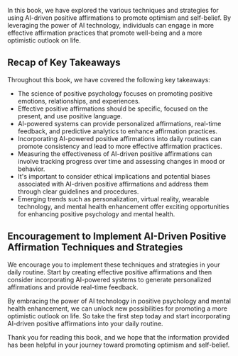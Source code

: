 
In this book, we have explored the various techniques and strategies for using AI-driven positive affirmations to promote optimism and self-belief. By leveraging the power of AI technology, individuals can engage in more effective affirmation practices that promote well-being and a more optimistic outlook on life.

Recap of Key Takeaways
----------------------

Throughout this book, we have covered the following key takeaways:

* The science of positive psychology focuses on promoting positive emotions, relationships, and experiences.
* Effective positive affirmations should be specific, focused on the present, and use positive language.
* AI-powered systems can provide personalized affirmations, real-time feedback, and predictive analytics to enhance affirmation practices.
* Incorporating AI-powered positive affirmations into daily routines can promote consistency and lead to more effective affirmation practices.
* Measuring the effectiveness of AI-driven positive affirmations can involve tracking progress over time and assessing changes in mood or behavior.
* It's important to consider ethical implications and potential biases associated with AI-driven positive affirmations and address them through clear guidelines and procedures.
* Emerging trends such as personalization, virtual reality, wearable technology, and mental health enhancement offer exciting opportunities for enhancing positive psychology and mental health.

Encouragement to Implement AI-Driven Positive Affirmation Techniques and Strategies
-----------------------------------------------------------------------------------

We encourage you to implement these techniques and strategies in your daily routine. Start by creating effective positive affirmations and then consider incorporating AI-powered systems to generate personalized affirmations and provide real-time feedback.

By embracing the power of AI technology in positive psychology and mental health enhancement, we can unlock new possibilities for promoting a more optimistic outlook on life. So take the first step today and start incorporating AI-driven positive affirmations into your daily routine.

Thank you for reading this book, and we hope that the information provided has been helpful in your journey toward promoting optimism and self-belief.